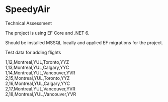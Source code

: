 # SpeedyAir
Technical Assessment

The project is using EF Core and .NET 6.

Should be installed MSSQL locally and applied EF migrations for the project.

Test data for adding flights

1,12,Montreal,YUL,Toronto,YYZ  
1,13,Montreal,YUL,Calgary,YYC  
1,14,Montreal,YUL,Vancouver,YVR  
2,15,Montreal,YUL,Toronto,YYZ  
2,16,Montreal,YUL,Calgary,YYC  
2,17,Montreal,YUL,Vancouver,YVR  
2,18,Montreal,YUL,Vancouver,YVR  
